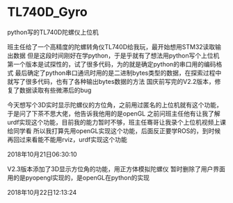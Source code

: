 # TL740D_Gyro
python写的TL740D陀螺仪上位机

班主任给了一个高精度的陀螺转角仪TL740D给我玩，最开始想用STM32读取输出数据
但是这段时间刚好在学python，于是乎就有了想法用python写个上位机
第一个版本是试探性的，试了很多代码，为的就是确定python的串口用的编码格式
最后确定了python串口通讯时用的是二进制bytes类型的数据，在探索过程中就写了很多代码，也有了各种输出bytes数据的方法
国庆前写完的V2.2版本，修复了数据读取有些微滞后的bug

今天想写个3D实时显示陀螺仪的方位角，之前用过匿名的上位机就有这个功能，于是问了下茶不思大佬，他告诉我他用的是openGL
之前问班主任他有让我了解urdf实现这个功能，目前我的能力暂时不够，班主任骞哥让我录个上位机视频上课给同学看
所以我打算先用openGL实现这个功能，后面反正要学ROS的，到时候再回过来看能不能用rviz，urdf实现这个功能

2018年10月21日06:30:10



V2.3版本添加了3D显示方位角的功能，用正方体模拟陀螺仪
暂时删除了用户界面
用的是pyopengl实现的，是openGL在python的实现

2018年10月22日12:13:24
